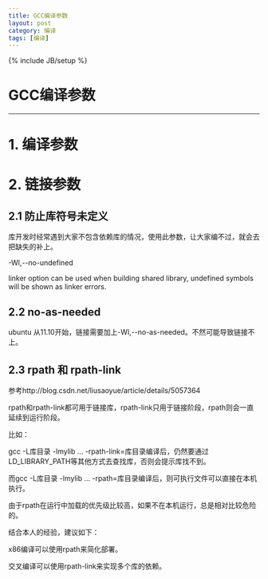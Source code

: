 ```yaml
---
title: GCC编译参数
layout: post
category: 编译
tags: [编译]
---
```

{% include JB/setup %}
# GCC编译参数
---

# 1. 编译参数

# 2. 链接参数

## 2.1 防止库符号未定义

库开发时经常遇到大家不包含依赖库的情况，使用此参数，让大家编不过，就会去把缺失的补上。

-Wl,--no-undefined

linker option can be used when building shared library, undefined symbols will be shown as linker errors.

## 2.2 no-as-needed

ubuntu 从11.10开始，链接需要加上-Wl,--no-as-needed。不然可能导致链接不上。

## 2.3 rpath 和 rpath-link

参考http://blog.csdn.net/liusaoyue/article/details/5057364 

rpath和rpath-link都可用于链接库，rpath-link只用于链接阶段，rpath则会一直延续到运行阶段。

<!--break-->

比如：

gcc -L库目录 -lmylib ... -rpath-link=库目录编译后，仍然要通过LD_LIBRARY_PATH等其他方式去查找库，否则会提示库找不到。

而gcc -L库目录 -lmylib ... -rpath=库目录编译后，则可执行文件可以直接在本机执行。

由于rpath在运行中加载的优先级比较高，如果不在本机运行，总是相对比较危险的。

结合本人的经验，建议如下：

x86编译可以使用rpath来简化部署。

交叉编译可以使用rpath-link来实现多个库的依赖。